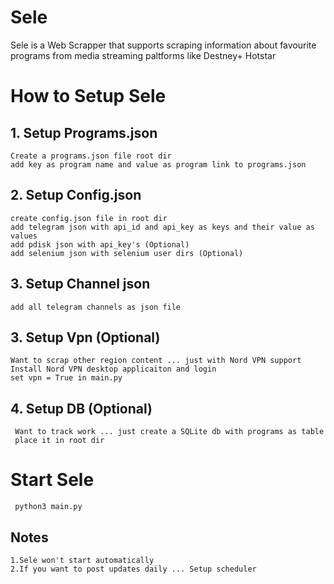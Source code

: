 # Sele
Sele is a Web Scrapper that supports scraping information about favourite programs from media streaming paltforms like Destney+ Hotstar 

# How to Setup Sele
## 1. Setup Programs.json
    Create a programs.json file root dir
    add key as program name and value as program link to programs.json

## 2. Setup Config.json
    create config.json file in root dir
    add telegram json with api_id and api_key as keys and their value as values
    add pdisk json with api_key's (Optional)
    add selenium json with selenium user dirs (Optional)

## 3. Setup Channel json
    add all telegram channels as json file

## 3. Setup Vpn (Optional)
    Want to scrap other region content ... just with Nord VPN support
    Install Nord VPN desktop applicaiton and login 
    set vpn = True in main.py

## 4. Setup DB (Optional)
     Want to track work ... just create a SQLite db with programs as table 
     place it in root dir

# Start Sele 
     python3 main.py

## Notes
    1.Sele won't start automatically
    2.If you want to post updates daily ... Setup scheduler 


